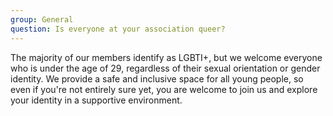 ```yaml
---
group: General
question: Is everyone at your association queer?
---
```


The majority of our members identify as LGBTI+, but we welcome everyone who is under the age of 29, regardless of their sexual orientation or gender identity. We provide a safe and inclusive space for all young people, so even if you're not entirely sure yet, you are welcome to join us and explore your identity in a supportive environment.
